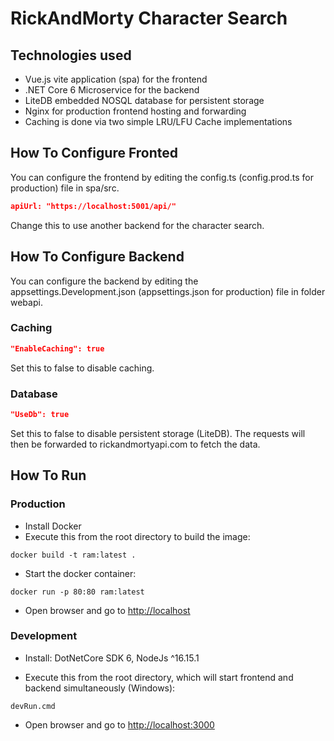 # RickAndMorty Character Search
## Technologies used
* Vue.js vite application (spa) for the frontend
* .NET Core 6 Microservice for the backend
* LiteDB embedded NOSQL database for persistent storage
* Nginx for production frontend hosting and forwarding
* Caching is done via two simple LRU/LFU Cache implementations

## How To Configure Fronted
You can configure the frontend by editing the config.ts (config.prod.ts for production) file in spa/src.
```json lines
apiUrl: "https://localhost:5001/api/"
```
Change this to use another backend for the character search.

## How To Configure Backend
You can configure the backend by editing the appsettings.Development.json (appsettings.json for production) file in folder webapi.
### Caching
```json lines
"EnableCaching": true
```
Set this to false to disable caching.

### Database
```json lines
"UseDb": true
```
Set this to false to disable persistent storage (LiteDB). The requests will then be forwarded
to rickandmortyapi.com to fetch the data.


## How To Run
### Production
* Install Docker
* Execute this from the root directory to build the image:
```
docker build -t ram:latest .
```
* Start the docker container:
```
docker run -p 80:80 ram:latest
```
* Open browser and go to 
[http://localhost](http://localhost)

### Development
* Install: DotNetCore SDK 6, NodeJs ^16.15.1

* Execute this from the root directory, which will start frontend and backend simultaneously (Windows):
```
devRun.cmd
```
* Open browser and go to
  [http://localhost:3000](http://localhost:3000)
